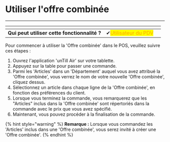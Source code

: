 # Utiliser l'offre combinée

------

<table data-card-size="large" data-view="cards" data-full-width="false"><thead><tr><th></th><th></th><th></th></tr></thead><tbody><tr><td><strong>Qui peut utiliser cette fonctionnalité ?</strong></td><td><span data-gb-custom-inline data-tag="emoji" data-code="2714">✔</span><mark style="color:orange;">Utilisateur du PDV</mark></td><td></td></tr></tbody></table>


Pour commencer à utiliser la 'Offre combinée' dans le POS, veuillez suivre ces étapes :

1. Ouvrez l'application 'unTill Air' sur votre tablette.
2. Appuyez sur la table pour passer une commande.
3. Parmi les 'Articles' dans un 'Département' auquel vous avez attribué la 'Offre combinée', vous verrez le nom de votre nouvelle 'Offre combinée', cliquez dessus.
4. Sélectionnez un article dans chaque ligne de la 'Offre combinée', en fonction des préférences du client.
5. Lorsque vous terminez la commande, vous remarquerez que les "Articles" inclus dans la 'Offre combinée' sont répertoriés dans la commande avec le prix que vous avez spécifié.
6. Maintenant, vous pouvez procéder à la finalisation de la commande.

{% hint style="warning" %}
**Remarque :** Lorsque vous commandez les 'Articles' inclus dans une 'Offre combinée', vous serez invité à créer une 'Offre combinée'.
{% endhint %}

